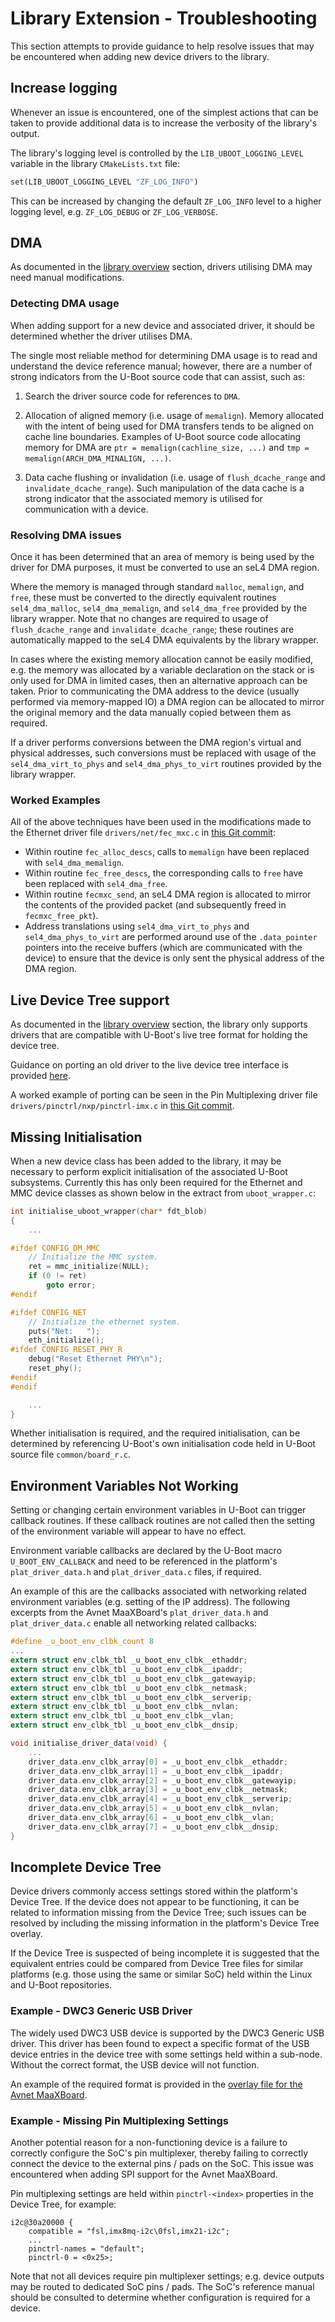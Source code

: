 # Library Extension - Troubleshooting

This section attempts to provide guidance to help resolve issues that may be encountered when adding new device drivers to the library.

## Increase logging

Whenever an issue is encountered, one of the simplest actions that can be taken to provide additional data is to increase the verbosity of the library's output.

The library's logging level is controlled by the `LIB_UBOOT_LOGGING_LEVEL` variable in the library `CMakeLists.txt` file:

```makefile
set(LIB_UBOOT_LOGGING_LEVEL "ZF_LOG_INFO")
```

This can be increased by changing the default `ZF_LOG_INFO` level to a higher logging level, e.g. `ZF_LOG_DEBUG` or `ZF_LOG_VERBOSE`.

## DMA

As documented in the [library overview](../uboot_driver_library.md#dma) section, drivers utilising DMA may need manual modifications.

### Detecting DMA usage

When adding support for a new device and associated driver, it should be determined whether the driver utilises DMA.

The single most reliable method for determining DMA usage is to read and understand the device reference manual; however, there are a number of strong indicators from the U-Boot source code that can assist, such as:

1. Search the driver source code for references to `DMA`.

2. Allocation of aligned memory (i.e. usage of `memalign`). Memory allocated with the intent of being used for DMA transfers tends to be aligned on cache line boundaries. Examples of U-Boot source code allocating memory for DMA are `ptr = memalign(cachline_size, ...)` and `tmp = memalign(ARCH_DMA_MINALIGN, ...)`.

3. Data cache flushing or invalidation (i.e. usage of `flush_dcache_range` and `invalidate_dcache_range`). Such manipulation of the data cache is a strong indicator that the associated memory is utilised for communication with a device.

### Resolving DMA issues

Once it has been determined that an area of memory is being used by the driver for DMA purposes, it must be converted to use an seL4 DMA region.

Where the memory is managed through standard `malloc`, `memalign`, and `free`, these must be converted to the directly equivalent routines `sel4_dma_malloc`, `sel4_dma_memalign`, and `sel4_dma_free` provided by the library wrapper. Note that no changes are required to usage of `flush_dcache_range` and `invalidate_dcache_range`; these routines are automatically mapped to the seL4 DMA equivalents by the library wrapper.

In cases where the existing memory allocation cannot be easily modified, e.g. the memory was allocated by a variable declaration on the stack or is only used for DMA in limited cases, then an alternative approach can be taken. Prior to communicating the DMA address to the device (usually performed via memory-mapped IO) a DMA region can be allocated to mirror the original memory and the data manually copied between them as required.

If a driver performs conversions between the DMA region's virtual and physical addresses, such conversions must be replaced with usage of the `sel4_dma_virt_to_phys` and `sel4_dma_phys_to_virt` routines provided by the library wrapper.

### Worked Examples

All of the above techniques have been used in the modifications made to the Ethernet driver file `drivers/net/fec_mxc.c` in [this Git commit](https://github.com/sel4devkit/u-boot/commit/6a4512f1d3b8427a4e192a14c52319a6228c7bbe):

- Within routine `fec_alloc_descs`, calls to `memalign` have been replaced with `sel4_dma_memalign`.
- Within routine `fec_free_descs`, the corresponding calls to `free` have been replaced with `sel4_dma_free`.
- Within routine `fecmxc_send`, an seL4 DMA region is allocated to mirror the contents of the provided packet (and subsequently freed in `fecmxc_free_pkt`).
- Address translations using `sel4_dma_virt_to_phys` and `sel4_dma_phys_to_virt` are performed around use of the `.data_pointer` pointers into the receive buffers (which are communicated with the device) to ensure that the device is only sent the physical address of the DMA region.

## Live Device Tree support

As documented in the [library overview](../uboot_driver_library.md#library-limitations) section, the library only supports drivers that are compatible with U-Boot's live tree format for holding the device tree.

Guidance on porting an old driver to the live device tree interface is provided [here](https://u-boot.readthedocs.io/en/latest/develop/driver-model/livetree.html#porting-drivers).

A worked example of porting can be seen in the Pin Multiplexing driver file `drivers/pinctrl/nxp/pinctrl-imx.c` in [this Git commit](https://github.com/sel4devkit/u-boot/commit/6a4512f1d3b8427a4e192a14c52319a6228c7bbe).

## Missing Initialisation

When a new device class has been added to the library, it may be necessary to perform explicit initialisation of the associated U-Boot subsystems. Currently this has only been required for the Ethernet and MMC device classes as shown below in the extract from `uboot_wrapper.c`:

```c
int initialise_uboot_wrapper(char* fdt_blob)
{
    ...

#ifdef CONFIG_DM_MMC
    // Initialize the MMC system.
    ret = mmc_initialize(NULL);
    if (0 != ret)
        goto error;
#endif

#ifdef CONFIG_NET
    // Initialize the ethernet system.
	puts("Net:   ");
	eth_initialize();
#ifdef CONFIG_RESET_PHY_R
	debug("Reset Ethernet PHY\n");
	reset_phy();
#endif
#endif

    ...
}
```

Whether initialisation is required, and the required initialisation, can be determined by referencing U-Boot's own initialisation code held in U-Boot source file `common/board_r.c`.

## Environment Variables Not Working

Setting or changing certain environment variables in U-Boot can trigger callback routines. If these callback routines are not called then the setting of the environment variable will appear to have no effect.

Environment variable callbacks are declared by the U-Boot macro `U_BOOT_ENV_CALLBACK` and need to be referenced in the platform's `plat_driver_data.h` and `plat_driver_data.c` files, if required.

An example of this are the callbacks associated with networking related environment variables (e.g. setting of the IP address). The following excerpts from the Avnet MaaXBoard's `plat_driver_data.h` and `plat_driver_data.c` enable all networking related callbacks:

```c
#define _u_boot_env_clbk_count 8
...
extern struct env_clbk_tbl _u_boot_env_clbk__ethaddr;
extern struct env_clbk_tbl _u_boot_env_clbk__ipaddr;
extern struct env_clbk_tbl _u_boot_env_clbk__gatewayip;
extern struct env_clbk_tbl _u_boot_env_clbk__netmask;
extern struct env_clbk_tbl _u_boot_env_clbk__serverip;
extern struct env_clbk_tbl _u_boot_env_clbk__nvlan;
extern struct env_clbk_tbl _u_boot_env_clbk__vlan;
extern struct env_clbk_tbl _u_boot_env_clbk__dnsip;
```

```c
void initialise_driver_data(void) {
    ...
    driver_data.env_clbk_array[0] = _u_boot_env_clbk__ethaddr;
    driver_data.env_clbk_array[1] = _u_boot_env_clbk__ipaddr;
    driver_data.env_clbk_array[2] = _u_boot_env_clbk__gatewayip;
    driver_data.env_clbk_array[3] = _u_boot_env_clbk__netmask;
    driver_data.env_clbk_array[4] = _u_boot_env_clbk__serverip;
    driver_data.env_clbk_array[5] = _u_boot_env_clbk__nvlan;
    driver_data.env_clbk_array[6] = _u_boot_env_clbk__vlan;
    driver_data.env_clbk_array[7] = _u_boot_env_clbk__dnsip;
}
```

## Incomplete Device Tree

Device drivers commonly access settings stored within the platform's Device Tree. If the device does not appear to be functioning, it can be related to information missing from the Device Tree; such issues can be resolved by including the missing information in the platform's Device Tree overlay.

If the Device Tree is suspected of being incomplete it is suggested that the equivalent entries could be compared from Device Tree files for similar platforms (e.g. those using the same or similar SoC) held within the Linux and U-Boot repositories.

### Example - DWC3 Generic USB Driver

The widely used DWC3 USB device is supported by the DWC3 Generic USB driver. This driver has been found to expect a specific format of the USB device entries in the device tree with some settings held within a sub-node. Without the correct format, the USB device will not function.

An example of the required format is provided in the [overlay file for the Avnet MaaXBoard](https://github.com/seL4/seL4/blob/master/src/plat/maaxboard/overlay-maaxboard.dts).

### Example - Missing Pin Multiplexing Settings

Another potential reason for a non-functioning device is a failure to correctly configure the SoC's pin multiplexer, thereby failing to correctly connect the device to the external pins / pads on the SoC. This issue was encountered when adding SPI support for the Avnet MaaXBoard.

Pin multiplexing settings are held within `pinctrl-<index>` properties in the Device Tree, for example:

```text
i2c@30a20000 {
    compatible = "fsl,imx8mq-i2c\0fsl,imx21-i2c";
    ...
    pinctrl-names = "default";
    pinctrl-0 = <0x25>;
```

Note that not all devices require pin multiplexer settings; e.g. device outputs may be routed to dedicated SoC pins / pads. The SoC's reference manual should be consulted to determine whether configuration is required for a device.
